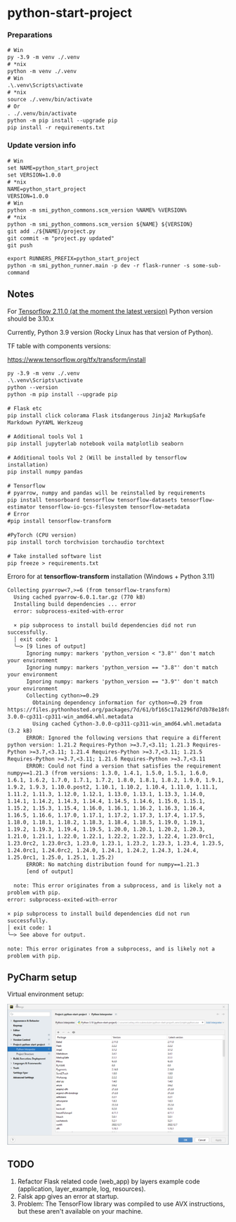 # python-start-project

### Preparations

```shell
# Win
py -3.9 -m venv ./.venv
# *nix
python -m venv ./.venv
# Win
.\.venv\Scripts\activate
# *nix
source ./.venv/bin/activate
# Or
. ./.venv/bin/activate
python -m pip install --upgrade pip
pip install -r requirements.txt
```

### Update version info

```shell
# Win
set NAME=python_start_project
set VERSION=1.0.0
# *nix
NAME=python_start_project
VERSION=1.0.0
# Win
python -m smi_python_commons.scm_version %NAME% %VERSION%
# *nix
python -m smi_python_commons.scm_version ${NAME} ${VERSION}
git add ./${NAME}/project.py
git commit -m "project.py updated"
git push
```

```shell
export RUNNERS_PREFIX=python_start_project
python -m smi_python_runner.main -p dev -r flask-runner -s some-sub-command
```

## Notes

For [Tensorflow 2.11.0 (at the moment the latest version)](https://pypi.org/project/tensorflow/) Python version should
be 3.10.x

Currently, Python 3.9 version (Rocky Linux has that version of Python).

TF table with components versions:

https://www.tensorflow.org/tfx/transform/install

```shell
py -3.9 -m venv ./.venv
.\.venv\Scripts\activate
python --version
python -m pip install --upgrade pip

# Flask etc
pip install click colorama Flask itsdangerous Jinja2 MarkupSafe Markdown PyYAML Werkzeug

# Additional tools Vol 1
pip install jupyterlab notebook voila matplotlib seaborn

# Additional tools Vol 2 (Will be installed by tensorflow installation)
pip install numpy pandas

# Tensorflow
# pyarrow, numpy and pandas will be reinstalled by requirements
pip install tensorboard tensorflow tensorflow-datasets tensorflow-estimator tensorflow-io-gcs-filesystem tensorflow-metadata
# Error
#pip install tensorflow-transform

#PyTorch (CPU version)
pip install torch torchvision torchaudio torchtext

# Take installed software list
pip freeze > requirements.txt
```

Erroro for at **tensorflow-transform** installation (Windows + Python 3.11)

```
Collecting pyarrow<7,>=6 (from tensorflow-transform)
  Using cached pyarrow-6.0.1.tar.gz (770 kB)
  Installing build dependencies ... error
  error: subprocess-exited-with-error

  × pip subprocess to install build dependencies did not run successfully.
  │ exit code: 1
  ╰─> [9 lines of output]
      Ignoring numpy: markers 'python_version < "3.8"' don't match your environment
      Ignoring numpy: markers 'python_version == "3.8"' don't match your environment
      Ignoring numpy: markers 'python_version == "3.9"' don't match your environment
      Collecting cython>=0.29
        Obtaining dependency information for cython>=0.29 from https://files.pythonhosted.org/packages/7d/61/bf165c17a1296fd7db78e18fd8cbb157ab04060ec58d34ff319424af3e2d/Cython-3.0.0-cp311-cp311-win_amd64.whl.metadata
        Using cached Cython-3.0.0-cp311-cp311-win_amd64.whl.metadata (3.2 kB)
      ERROR: Ignored the following versions that require a different python version: 1.21.2 Requires-Python >=3.7,<3.11; 1.21.3 Requires-Python >=3.7,<3.11; 1.21.4 Requires-Python >=3.7,<3.11; 1.21.5 Requires-Python >=3.7,<3.11; 1.21.6 Requires-Python >=3.7,<3.11
      ERROR: Could not find a version that satisfies the requirement numpy==1.21.3 (from versions: 1.3.0, 1.4.1, 1.5.0, 1.5.1, 1.6.0, 1.6.1, 1.6.2, 1.7.0, 1.7.1, 1.7.2, 1.8.0, 1.8.1, 1.8.2, 1.9.0, 1.9.1, 1.9.2, 1.9.3, 1.10.0.post2, 1.10.1, 1.10.2, 1.10.4, 1.11.0, 1.11.1, 1.11.2, 1.11.3, 1.12.0, 1.12.1, 1.13.0, 1.13.1, 1.13.3, 1.14.0, 1.14.1, 1.14.2, 1.14.3, 1.14.4, 1.14.5, 1.14.6, 1.15.0, 1.15.1, 1.15.2, 1.15.3, 1.15.4, 1.16.0, 1.16.1, 1.16.2, 1.16.3, 1.16.4, 1.16.5, 1.16.6, 1.17.0, 1.17.1, 1.17.2, 1.17.3, 1.17.4, 1.17.5, 1.18.0, 1.18.1, 1.18.2, 1.18.3, 1.18.4, 1.18.5, 1.19.0, 1.19.1, 1.19.2, 1.19.3, 1.19.4, 1.19.5, 1.20.0, 1.20.1, 1.20.2, 1.20.3, 1.21.0, 1.21.1, 1.22.0, 1.22.1, 1.22.2, 1.22.3, 1.22.4, 1.23.0rc1, 1.23.0rc2, 1.23.0rc3, 1.23.0, 1.23.1, 1.23.2, 1.23.3, 1.23.4, 1.23.5, 1.24.0rc1, 1.24.0rc2, 1.24.0, 1.24.1, 1.24.2, 1.24.3, 1.24.4, 1.25.0rc1, 1.25.0, 1.25.1, 1.25.2)
      ERROR: No matching distribution found for numpy==1.21.3
      [end of output]

  note: This error originates from a subprocess, and is likely not a problem with pip.
error: subprocess-exited-with-error

× pip subprocess to install build dependencies did not run successfully.
│ exit code: 1
╰─> See above for output.

note: This error originates from a subprocess, and is likely not a problem with pip.

```

## PyCharm setup

Virtual environment setup:

![img.png](docs/pycharm-venv.png)

## TODO

1. Refactor Flask related code (web_app) by layers example code (application, layer_example, log, resources).
2. Falsk app gives an error at startup.
3. Problem: The TensorFlow library was compiled to use AVX instructions, but these aren't available on your machine.
